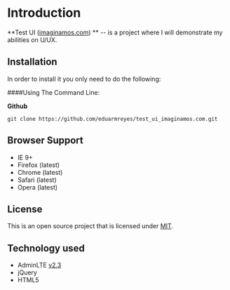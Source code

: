Introduction
============

**Test UI ([imaginamos.com](https://imaginamos.com)) ** -- is a project where I will demonstrate my abilities on U/UX.

Installation
------------
In order to install it you only need to do the following:

####Using The Command Line:

**Github**

```
git clone https://github.com/eduarmreyes/test_ui_imaginamos.com.git
```

Browser Support
---------------
- IE 9+
- Firefox (latest)
- Chrome (latest)
- Safari (latest)
- Opera (latest)

License
-------
This is an open source project that is licensed under [MIT](http://opensource.org/licenses/MIT).

Technology used
---------
- AdminLTE [v2.3](https://github.com/almasaeed2010/AdminLTE)
- jQuery
- HTML5